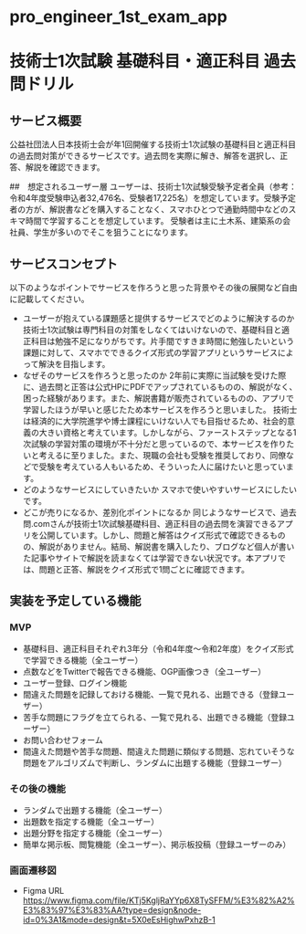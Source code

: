 # pro_engineer_1st_exam_app

# 技術士1次試験 基礎科目・適正科目 過去問ドリル

## サービス概要
公益社団法人日本技術士会が年1回開催する技術士1次試験の基礎科目と適正科目の過去問対策ができるサービスです。過去問を実際に解き、解答を選択し、正答、解説を確認できます。

##　想定されるユーザー層
ユーザーは、技術士1次試験受験予定者全員（参考：令和4年度受験申込者32,476名、受験者17,225名）を想定しています。受験予定者の方が、解説書などを購入することなく、スマホひとつで通勤時間中などのスキマ時間で学習することを想定しています。
受験者は主に土木系、建築系の会社員、学生が多いのでそこを狙うことになります。

## サービスコンセプト
以下のようなポイントでサービスを作ろうと思った背景やその後の展開など自由に記載してください。
* ユーザーが抱えている課題感と提供するサービスでどのように解決するのか
技術士1次試験は専門科目の対策をしなくてはいけないので、基礎科目と適正科目は勉強不足になりがちです。片手間ですきま時間に勉強したいという課題に対して、スマホでできるクイズ形式の学習アプリというサービスによって解決を目指します。
* なぜそのサービスを作ろうと思ったのか
2年前に実際に当試験を受けた際に、過去問と正答は公式HPにPDFでアップされているものの、解説がなく、困った経験があります。また、解説書籍が販売されているものの、アプリで学習したほうが早いと感じたため本サービスを作ろうと思いました。
技術士は経済的に大学院進学や博士課程にいけない人でも目指せるため、社会的意義の大きい資格と考えています。しかしながら、ファーストステップとなる1次試験の学習対策の環境が不十分だと思っているので、本サービスを作りたいと考えるに至りました。また、現職の会社も受験を推奨しており、同僚などで受験を考えている人もいるため、そういった人に届けたいと思っています。
* どのようなサービスにしていきたいか
スマホで使いやすいサービスにしたいです。
* どこが売りになるか、差別化ポイントになるか
同じようなサービスで、過去問.comさんが技術士1次試験基礎科目、適正科目の過去問を演習できるアプリを公開しています。しかし、問題と解答はクイズ形式で確認できるものの、解説がありません。結局、解説書を購入したり、ブログなど個人が書いた記事やサイトで解説を読まなくては学習できない状況です。本アプリでは、問題と正答、解説をクイズ形式で1問ごとに確認できます。

## 実装を予定している機能
### MVP
* 基礎科目、適正科目それぞれ3年分（令和4年度〜令和2年度）をクイズ形式で学習できる機能（全ユーザー）
* 点数などをTwitterで報告できる機能、OGP画像つき（全ユーザー）
* ユーザー登録、ログイン機能
* 間違えた問題を記録しておける機能、一覧で見れる、出題できる（登録ユーザー）
* 苦手な問題にフラグを立てられる、一覧で見れる、出題できる機能（登録ユーザー）
* お問い合わせフォーム
* 間違えた問題や苦手な問題、間違えた問題に類似する問題、忘れていそうな問題をアルゴリズムで判断し、ランダムに出題する機能（登録ユーザー）

### その後の機能
* ランダムで出題する機能（全ユーザー）
* 出題数を指定する機能（全ユーザー）
* 出題分野を指定する機能（全ユーザー）
* 簡単な掲示板、閲覧機能（全ユーザー）、掲示板投稿（登録ユーザーのみ）

### 画面遷移図
* Figma URL
https://www.figma.com/file/KTj5KgljRaYYp6X8TySFFM/%E3%82%A2%E3%83%97%E3%83%AA?type=design&node-id=0%3A1&mode=design&t=5X0eEsHighwPxhzB-1